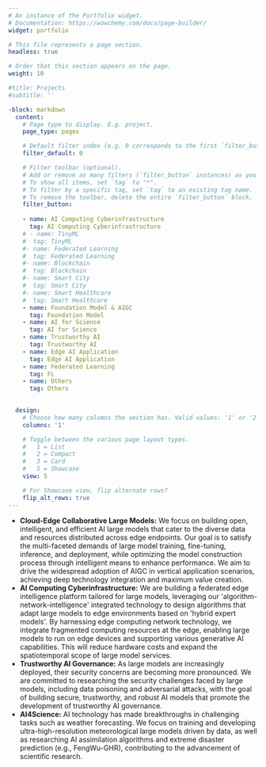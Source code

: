 ```yaml
---
# An instance of the Portfolio widget.
# Documentation: https://wowchemy.com/docs/page-builder/
widget: portfolio

# This file represents a page section.
headless: true

# Order that this section appears on the page.
weight: 10

#title: Projects
#subtitle: ''

-block: markdown
  content:
    # Page type to display. E.g. project.
    page_type: pages

    # Default filter index (e.g. 0 corresponds to the first `filter_button` instance below).
    filter_default: 0

    # Filter toolbar (optional).
    # Add or remove as many filters (`filter_button` instances) as you like.
    # To show all items, set `tag` to "*".
    # To filter by a specific tag, set `tag` to an existing tag name.
    # To remove the toolbar, delete the entire `filter_button` block.
    filter_button:
    
    - name: AI Computing Cyberinfrastructure
      tag: AI Computing Cyberinfrastructure
    # - name: TinyML
    #  tag: TinyML
    #- name: Federated Learning
    #  tag: Federated Learning
    #- name: Blockchain
    #  tag: Blockchain
    #- name: Smart City
    #  tag: Smart City
    #- name: Smart Healthcare
    #  tag: Smart Healthcare
    - name: Foundation Model & AIGC
      tag: Foundation Model
    - name: AI for Science
      tag: AI for Science
    - name: Trustworthy AI
      tag: Trustworthy AI
    - name: Edge AI Application
      tag: Edge AI Application
    - name: Federated Learning
      tag: FL
    - name: Others
      tag: Others
    

  design:
    # Choose how many columns the section has. Valid values: '1' or '2'.
    columns: '1'

    # Toggle between the various page layout types.
    #   1 = List
    #   2 = Compact
    #   3 = Card
    #   5 = Showcase
    view: 5

    # For Showcase view, flip alternate rows?
    flip_alt_rows: true
---
```



- **Cloud-Edge Collaborative Large Models:** We focus on building open, intelligent, and efficient AI large models that cater to the diverse data and resources distributed across edge endpoints. Our goal is to satisfy the multi-faceted demands of large model training, fine-tuning, inference, and deployment, while optimizing the model construction process through intelligent means to enhance performance. We aim to drive the widespread adoption of AIGC in vertical application scenarios, achieving deep technology integration and maximum value creation.
- **AI Computing Cyberinfrastructure:** We are building a federated edge intelligence platform tailored for large models, leveraging our 'algorithm-network-intelligence' integrated technology to design algorithms that adapt large models to edge environments based on 'hybrid expert models'. By harnessing edge computing network technology, we integrate fragmented computing resources at the edge, enabling large models to run on edge devices and supporting various generative AI capabilities. This will reduce hardware costs and expand the spatiotemporal scope of large model services.
- **Trustworthy AI Governance:** As large models are increasingly deployed, their security concerns are becoming more pronounced. We are committed to researching the security challenges faced by large models, including data poisoning and adversarial attacks, with the goal of building secure, trustworthy, and robust AI models that promote the development of trustworthy AI governance.
- **AI4Science:** AI technology has made breakthroughs in challenging tasks such as weather forecasting. We focus on training and developing ultra-high-resolution meteorological large models driven by data, as well as researching AI assimilation algorithms and extreme disaster prediction (e.g., FengWu-GHR), contributing to the advancement of scientific research.